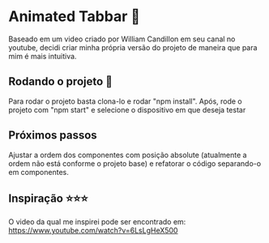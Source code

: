 # Animated Tabbar :stars:

Baseado em um video criado por William Candillon em seu canal no youtube, decidi criar minha própria versão do projeto
de maneira que para mim é mais intuitiva.

## Rodando o projeto :rocket:

Para rodar o projeto basta clona-lo e rodar "npm install". Após, rode o projeto com "npm start" e selecione o dispositivo em que deseja testar

## Próximos passos

Ajustar a ordem dos componentes com posição absolute (atualmente a ordem não está conforme o projeto base) e refatorar o código separando-o em componentes.

## Inspiração :star::star::star:
O video da qual me inspirei pode ser encontrado em: https://www.youtube.com/watch?v=6LsLgHeX500
